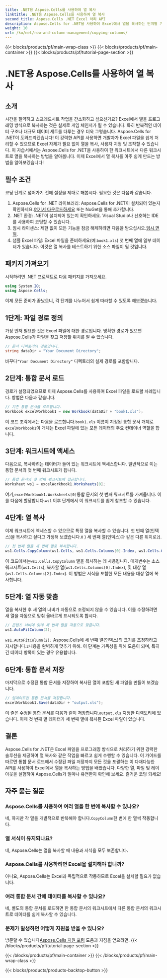 ```yaml
---
title: .NET용 Aspose.Cells를 사용하여 열 복사
linktitle: .NET용 Aspose.Cells를 사용하여 열 복사
second_title: Aspose.Cells .NET Excel 처리 API
description: Aspose.Cells for .NET을 사용하여 Excel에서 열을 복사하는 단계별 가이드를 알아보세요. 명확한 지침으로 데이터 작업을 간소화하세요.
weight: 10
url: /ko/net/row-and-column-management/copying-columns/
---
```


{{< blocks/products/pf/main-wrap-class >}}
{{< blocks/products/pf/main-container >}}
{{< blocks/products/pf/tutorial-page-section >}}

# .NET용 Aspose.Cells를 사용하여 열 복사

## 소개
시간을 절약하고 스프레드시트 작업을 간소화하고 싶으신가요? Excel에서 열을 프로그래밍 방식으로 복사하는 것은 실제로 게임 체인저가 될 수 있습니다. 특히 반복적인 데이터 구조나 대규모 데이터 세트를 다루는 경우 더욱 그렇습니다. Aspose.Cells for .NET이 도와드리겠습니다! 이 강력한 API를 사용하면 개발자가 Excel 파일을 쉽게 처리할 수 있으므로 Excel 자체가 필요 없이 열을 복사, 사용자 지정 및 조작할 수 있습니다. 이 자습서에서는 Aspose.Cells for .NET을 사용하여 한 워크시트에서 다른 워크시트로 열을 복사하는 방법을 알아봅니다. 
이제 Excel에서 열 복사를 아주 쉽게 만드는 방법을 알아보겠습니다!
## 필수 조건
코딩 단계로 넘어가기 전에 설정을 제대로 해봅시다. 필요한 것은 다음과 같습니다.
1.  Aspose.Cells for .NET 라이브러리: Aspose.Cells for .NET이 설치되어 있는지 확인하세요.[여기서 다운로드하세요](https://releases.aspose.com/cells/net/) 또는 NuGet을 통해 추가합니다.
2. .NET 환경: .NET이 설치되어 있는지 확인하세요. Visual Studio나 선호하는 IDE를 사용하여 코딩할 수 있습니다.
3.  임시 라이센스: 제한 없이 모든 기능을 잠금 해제하려면 다음을 받으십시오.[임시 면허](https://purchase.aspose.com/temporary-license/).
4. 샘플 Excel 파일: Excel 파일을 준비하세요(예:`book1.xls`) 첫 번째 열에 일부 데이터가 있습니다. 이것은 열 복사를 테스트하기 위한 소스 파일이 될 것입니다.
## 패키지 가져오기
시작하려면 .NET 프로젝트로 다음 패키지를 가져오세요.
```csharp
using System.IO;
using Aspose.Cells;
```
이제 모든 준비가 끝났으니, 각 단계를 나누어서 쉽게 따라할 수 있도록 해보겠습니다.
## 1단계: 파일 경로 정의
가장 먼저 필요한 것은 Excel 파일에 대한 경로입니다. 명확한 경로가 있으면 Aspose.Cells가 파일을 찾고 저장할 위치를 알 수 있습니다.
```csharp
// 문서 디렉토리의 경로입니다.
string dataDir = "Your Document Directory";
```
 바꾸다`"Your Document Directory"` 디렉토리의 실제 경로를 포함합니다.
## 2단계: 통합 문서 로드
경로가 설정되었으므로 이제 Aspose.Cells를 사용하여 Excel 파일을 로드할 차례입니다. 방법은 다음과 같습니다.
```csharp
// 기존 통합 문서를 로드합니다.
Workbook excelWorkbook1 = new Workbook(dataDir + "book1.xls");
```
 이 코드 조각에서는 다음을 로드합니다.`book1.xls` 이름이 지정된 통합 문서 개체로`excelWorkbook1`이 개체는 Excel 파일에 있는 모든 데이터의 주요 컨테이너 역할을 합니다.
## 3단계: 워크시트에 액세스
다음으로, 복사하려는 데이터가 들어 있는 워크시트에 액세스합니다. 일반적으로 이는 통합 문서의 첫 번째 워크시트가 됩니다.
```csharp
// 통합 문서의 첫 번째 워크시트에 접근합니다.
Worksheet ws1 = excelWorkbook1.Worksheets[0];
```
 여기,`excelWorkbook1.Worksheets[0]`통합 문서의 첫 번째 워크시트를 가져옵니다. 이를 다음에 할당합니다.`ws1` 이후 단계에서 이 워크시트를 쉽게 참조할 수 있습니다.
## 4단계: 열 복사
 이제 워크시트에 액세스할 수 있으므로 특정 열을 복사할 수 있습니다. 첫 번째 열(인덱스)을 복사하고 싶다고 가정해 보겠습니다.`0` ) 세 번째 열(인덱스)과 같은 다른 위치로`2`).
```csharp
// 첫 번째 열을 세 번째 열로 복사합니다.
ws1.Cells.CopyColumn(ws1.Cells, ws1.Cells.Columns[0].Index, ws1.Cells.Columns[2].Index);
```
 이 코드에서는`ws1.Cells.CopyColumn` 열을 복사하는 데 사용됩니다. 매개변수는 소스 워크시트(`ws1.Cells`), 복사할 열(`ws1.Cells.Columns[0].Index`), 및 대상 열(`ws1.Cells.Columns[2].Index`). 이 방법은 서식을 포함한 모든 내용을 대상 열에 복사합니다.
## 5단계: 열 자동 맞춤
열을 복사한 후 새 열의 너비가 자동으로 조정되지 않을 수 있습니다. 이를 수정하려면 새 열을 자동으로 맞춰 올바르게 표시되도록 합시다.
```csharp
// 콘텐츠 너비에 맞게 세 번째 열을 자동으로 맞춥니다.
ws1.AutoFitColumn(2);
```
`ws1.AutoFitColumn(2);` Aspose.Cells에 세 번째 열(인덱스)의 크기를 조정하라고 지시합니다.`2`내용을 완벽하게 맞추기 위해. 이 단계는 가독성을 위해 도움이 되며, 특히 긴 데이터 항목이 있는 경우 유용합니다.
## 6단계: 통합 문서 저장
마지막으로 수정된 통합 문서를 저장하여 복사된 열이 포함된 새 파일을 만들어 보겠습니다. 
```csharp
// 업데이트된 통합 문서를 저장합니다.
excelWorkbook1.Save(dataDir + "output.xls");
```
 이 줄은 수정된 통합 문서를 다음과 같이 저장합니다.`output.xls` 지정한 디렉토리에 있습니다. 이제 첫 번째 열 데이터가 세 번째 열에 복사된 Excel 파일이 있습니다.
## 결론
Aspose.Cells for .NET은 Excel 파일을 프로그래밍 방식으로 처리하기 위한 강력한 솔루션을 제공하여 열 복사와 같은 작업을 빠르고 쉽게 수행할 수 있습니다. 이 가이드를 따르면 통합 문서 로드에서 수정된 파일 저장까지 모든 것을 포괄하는 이 다재다능한 API를 사용하여 Excel에서 열을 복사하는 방법을 배웠습니다. 다양한 열, 파일 및 레이아웃을 실험하여 Aspose.Cells가 얼마나 유연한지 확인해 보세요. 즐거운 코딩 되세요!
## 자주 묻는 질문
### Aspose.Cells를 사용하여 여러 열을 한 번에 복사할 수 있나요?  
 네, 하지만 각 열을 개별적으로 반복해야 합니다.`CopyColumn`한 번에 한 열씩 작동합니다. 
### 열 서식이 유지되나요?  
네, Aspose.Cells는 열을 복사할 때 내용과 서식을 모두 보존합니다.
### Aspose.Cells를 사용하려면 Excel을 설치해야 합니까?  
아니요, Aspose.Cells는 Excel과 독립적으로 작동하므로 Excel을 설치할 필요가 없습니다.
### 여러 통합 문서 간에 데이터를 복사할 수 있나요?  
네, 별도의 통합 문서를 로드하면 한 통합 문서의 워크시트에서 다른 통합 문서의 워크시트로 데이터를 쉽게 복사할 수 있습니다.
### 문제가 발생하면 어떻게 지원을 받을 수 있나요?  
 방문할 수 있습니다[Aspose.Cells 지원 포럼](https://forum.aspose.com/c/cells/9) 도움과 지침을 얻으려면.
{{< /blocks/products/pf/tutorial-page-section >}}

{{< /blocks/products/pf/main-container >}}
{{< /blocks/products/pf/main-wrap-class >}}

{{< blocks/products/products-backtop-button >}}
